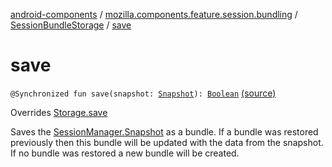 [android-components](../../index.md) / [mozilla.components.feature.session.bundling](../index.md) / [SessionBundleStorage](index.md) / [save](./save.md)

# save

`@Synchronized fun save(snapshot: `[`Snapshot`](../../mozilla.components.browser.session/-session-manager/-snapshot/index.md)`): `[`Boolean`](https://kotlinlang.org/api/latest/jvm/stdlib/kotlin/-boolean/index.html) [(source)](https://github.com/mozilla-mobile/android-components/blob/master/components/feature/session-bundling/src/main/java/mozilla/components/feature/session/bundling/SessionBundleStorage.kt#L62)

Overrides [Storage.save](../../mozilla.components.browser.session.storage/-auto-save/-storage/save.md)

Saves the [SessionManager.Snapshot](../../mozilla.components.browser.session/-session-manager/-snapshot/index.md) as a bundle. If a bundle was restored previously then this bundle will be
updated with the data from the snapshot. If no bundle was restored a new bundle will be created.

